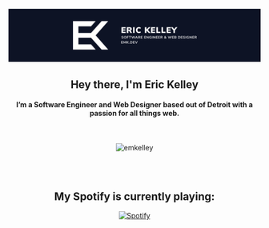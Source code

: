[![Eric Kelley - Header Banner](https://github.com/emkelley/emkelley/raw/master/assets/banner.svg)](https://emk.dev)

<h2 align="center">Hey there, I'm Eric Kelley</h1>
<h4 align="center">I’m a Software Engineer and Web Designer based out of Detroit with a passion for all things web.</h3><br />

<center>

<p align="center"><img align="center" src="https://github-readme-stats.vercel.app/api/top-langs/?username=emkelley&layout=compact&hide=html" alt="emkelley" /></p>
 <br ><br >
<h2>My Spotify is currently playing: </h2>

  [![Spotify](https://ek-spotify-now-playing-api.vercel.app/api/spotify-playing)](https://www.last.fm/user/emkelley)


<br /><br />




[website]: https://emk.dev
[twitter]: https://twitter.com/0NEGUYY
[youtube]: https://youtube.com/mrguy3131
[linkedin]: https://linkedin.com/in/ericmkelley
</center>
